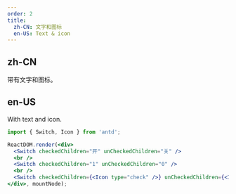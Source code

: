 ```yaml
---
order: 2
title:
  zh-CN: 文字和图标
  en-US: Text & icon
---
```


## zh-CN

带有文字和图标。

## en-US

With text and icon.

````jsx
import { Switch, Icon } from 'antd';

ReactDOM.render(<div>
  <Switch checkedChildren="开" unCheckedChildren="关" />
  <br />
  <Switch checkedChildren="1" unCheckedChildren="0" />
  <br />
  <Switch checkedChildren={<Icon type="check" />} unCheckedChildren={<Icon type="cross" />} />
</div>, mountNode);
````
